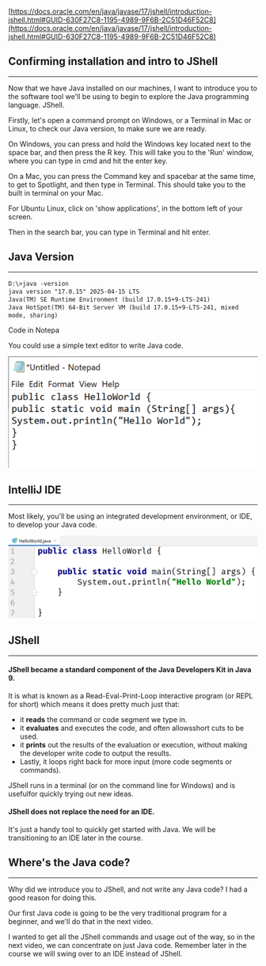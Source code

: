 [https://docs.oracle.com/en/java/javase/17/jshell/introduction-jshell.html#GUID-630F27C8-1195-4989-9F6B-2C51D46F52C8](https://docs.oracle.com/en/java/javase/17/jshell/introduction-jshell.html#GUID-630F27C8-1195-4989-9F6B-2C51D46F52C8)

## Confirming installation and intro to JShell

---

Now that we have Java installed on our machines, I want to introduce you to the software tool we'll be using to begin to explore the Java programming language. JShell.

Firstly, let's open a command prompt on Windows, or a Terminal in Mac or Linux, to check our Java version, to make sure we are ready.

On Windows, you can press and hold the Windows key located next to the space bar, and then press the R key.
This will take you to the 'Run' window, where you can type in cmd and hit the enter key.

On a Mac, you can press the Command key and spacebar at the same time, to get to Spotlight, and then type in Terminal.
This should take you to the built in terminal on your Mac.

For Ubuntu Linux, click on 'show applications', in the bottom left of your screen.

Then in the search bar, you can type in Terminal and hit enter.

## Java Version

---

```
D:\>java -version
java version "17.0.15" 2025-04-15 LTS
Java(TM) SE Runtime Environment (build 17.0.15+9-LTS-241)
Java HotSpot(TM) 64-Bit Server VM (build 17.0.15+9-LTS-241, mixed mode, sharing)
```

Code in Notepa

You could use a simple text editor to write Java code.

![1750499082297](image/note/1750499082297.png)

## IntelliJ IDE

---

Most likely, you'll be using an integrated development environment, or IDE, to develop your Java code.

![1750499168520](image/note/1750499168520.png)

## JShell

---

#### JShell became a standard component of the Java Developers Kit in Java 9.

It is what is known as a Read-Eval-Print-Loop interactive program (or
REPL for short) which means it does pretty much just that:

- it **reads** the command or code segment we type in.
- it **evaluates** and executes the code, and often allowsshort cuts to be used.
- it **prints** out the results of the evaluation or execution, without making the developer write code to output the results.
- Lastly, it loops right back for more input (more code segments or commands).

JShell runs in a terminal (or on the command line for Windows) and is usefulfor quickly trying out new ideas.

#### JShell does not replace the need for an IDE.

It's just a handy tool to quickly get started with Java. We will be transitioning to an IDE later in the course.

## Where's the Java code?

---

Why did we introduce you to JShell, and not write any Java code? I had a good reason for doing this.

Our first Java code is going to be the very traditional program for a beginner, and we'll do that in the next video.

I wanted to get all the JShell commands and usage out of the way, so in the next video, we can concentrate on just Java code. Remember later in the course we will swing over to an IDE instead of JShell.
